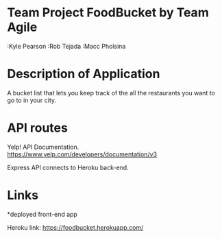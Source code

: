 # Team Project FoodBucket by Team Agile
:Kyle Pearson :Rob Tejada :Macc Pholsina

# Description of Application
A bucket list that lets you keep track of the all the restaurants you want to go to in your city.

# API routes
Yelp! API Documentation. https://www.yelp.com/developers/documentation/v3

Express API connects to Heroku back-end.


# Links
*deployed front-end app

Heroku link:
https://foodbucket.herokuapp.com/
